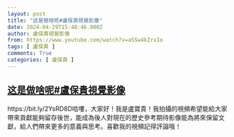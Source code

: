 ```yaml
---
layout: post
title: "这是做啥呢#盧保貴視覺影像"
date: 2024-04-29T15:48:46.000Z
author: 盧保貴視覺影像
from: https://www.youtube.com/watch?v=aSSw4kZrxIo
tags: [ 盧保貴 ]
comments: True
categories: [ 盧保貴 ]
---
```

<!--1714405726000-->
[这是做啥呢#盧保貴視覺影像](https://www.youtube.com/watch?v=aSSw4kZrxIo)
------

<div>
https://bit.ly/2YsRD8D哈嘍，大家好！我是盧寶貴！我拍攝的視頻希望能給大家帶來貢獻能夠留存後世，能成為後人對現在的歷史參考期待影像能為將來保留文獻，給人們帶來更多的意義與思考。喜歡我的視頻記得評論哦！
</div>
